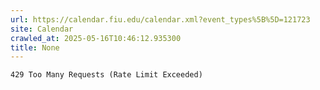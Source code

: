 ```yaml
---
url: https://calendar.fiu.edu/calendar.xml?event_types%5B%5D=121723
site: Calendar
crawled_at: 2025-05-16T10:46:12.935300
title: None
---
```


```
429 Too Many Requests (Rate Limit Exceeded)

```

